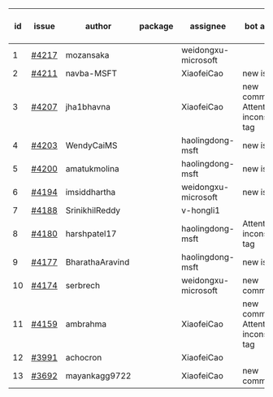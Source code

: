 | id | issue | author | package | assignee | bot advice | created date of issue | target release date | date from target |
| ------ | ------ | ------ | ------ | ------ | ------ | ------ | ------ | :-----: |
| 1 | [#4217](https://github.com/Azure/sdk-release-request/issues/4217) | mozansaka |  | weidongxu-microsoft |  | 05-30 | 06-23 |  |
| 2 | [#4211](https://github.com/Azure/sdk-release-request/issues/4211) | navba-MSFT |  | XiaofeiCao | new issue. | 05-30 | 06-23 |  |
| 3 | [#4207](https://github.com/Azure/sdk-release-request/issues/4207) | jha1bhavna |  | XiaofeiCao | new comment. Attention to inconsistent tag | 05-29 | 06-23 |  |
| 4 | [#4203](https://github.com/Azure/sdk-release-request/issues/4203) | WendyCaiMS |  | haolingdong-msft | new issue. | 05-25 | 06-23 |  |
| 5 | [#4200](https://github.com/Azure/sdk-release-request/issues/4200) | amatukmolina |  | haolingdong-msft | new issue. | 05-25 | 06-23 |  |
| 6 | [#4194](https://github.com/Azure/sdk-release-request/issues/4194) | imsiddhartha |  | weidongxu-microsoft | new issue. | 05-25 | 06-23 |  |
| 7 | [#4188](https://github.com/Azure/sdk-release-request/issues/4188) | SrinikhilReddy |  | v-hongli1 |  | 05-23 |  | 0 |
| 8 | [#4180](https://github.com/Azure/sdk-release-request/issues/4180) | harshpatel17 |  | haolingdong-msft | Attention to inconsistent tag | 05-18 | 06-23 |  |
| 9 | [#4177](https://github.com/Azure/sdk-release-request/issues/4177) | BharathaAravind |  | haolingdong-msft | new issue. | 05-18 | 06-23 |  |
| 10 | [#4174](https://github.com/Azure/sdk-release-request/issues/4174) | serbrech |  | weidongxu-microsoft | new comment. | 05-18 | 06-23 |  |
| 11 | [#4159](https://github.com/Azure/sdk-release-request/issues/4159) | ambrahma |  | XiaofeiCao | new comment. Attention to inconsistent tag | 05-11 | 05-26 |  |
| 12 | [#3991](https://github.com/Azure/sdk-release-request/issues/3991) | achocron |  | XiaofeiCao |  | 03-24 | 04-28 |  |
| 13 | [#3692](https://github.com/Azure/sdk-release-request/issues/3692) | mayankagg9722 |  | XiaofeiCao | new comment. | 01-24 | 02-24 |  |
